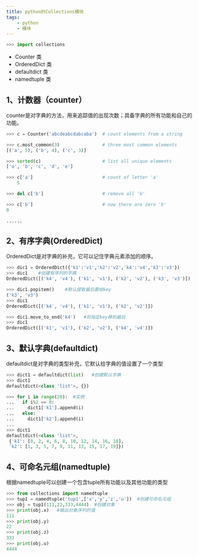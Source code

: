 ```yaml
---
title: python的Collections模块
tags:
    - python
    - 模块
---
```


```python
>>> import collections
```

- Counter 类
- OrderedDict 类
- defaultdict 类
- namedtuple 类

## 1、计数器（counter）

counter是对字典的方法，用来追踪值的出现次数；具备字典的所有功能和自己的功能。

```python
>>> c = Counter('abcdeabcdabcaba')  # count elements from a string

>>> c.most_common(3)                # three most common elements
[('a', 5), ('b', 4), ('c', 3)]

>>> sorted(c)                       # list all unique elements
['a', 'b', 'c', 'd', 'e']

>>> c['a']                          # count of letter 'a'
    5

>>> del c['b']                      # remove all 'b'

>>> c['b']                          # now there are zero 'b'
0

......
```

## 2、有序字典(OrderedDict)

OrderedDict是对字典的补充，它可以记住字典元素添加的顺序。

```python
>>> dic1 = OrderedDict({'k1':'v1','k2':'v2','k4':'v4','k3':'v3'})
>>> dic1    #创建有序列的字典
OrderedDict([('k4', 'v4'), ('k1', 'v1'), ('k2', 'v2'), ('k3', 'v3')])

>>> dic1.popitem()    #默认提取最后要给key
('k3', 'v3')
>>> dic1
OrderedDict([('k4', 'v4'), ('k1', 'v1'), ('k2', 'v2')])

>>> dic1.move_to_end('k4')   #将指定key移到最后
>>> dic1
OrderedDict([('k1', 'v1'), ('k2', 'v2'), ('k4', 'v4')])
```

## 3、默认字典(defaultdict)

defaultdict是对字典的类型补充，它默认给字典的值设置了一个类型

```python
>>> dict1 = defaultdict(list)   #创建默认字典
>>> dict1
defaultdict(<class 'list'>, {})

>>> for i in range(20):  #实例
...   if i%2 == 0:
...     dict1['k1'].append(i)
...   else:
...     dict1['k2'].append(i)
... 
>>> dict1
defaultdict(<class 'list'>,
 {'k1': [0, 2, 4, 6, 8, 10, 12, 14, 16, 18], 
 'k2': [1, 3, 5, 7, 9, 11, 13, 15, 17, 19]})
```

## 4、可命名元组(namedtuple)

根据namedtuple可以创建一个包含tuple所有功能以及其他功能的类型

```py
>>> from collections import namedtuple
>>> tup1 = namedtuple('tup1',['x','y','z','u'])  #创建可命名元组
>>> obj = tup1(111,22,333,4444)  #创建对象
>>> print(obj.x)   #输出对象序列的值
111
>>> print(obj.y)
22
>>> print(obj.z)
333
>>> print(obj.u)
4444
```